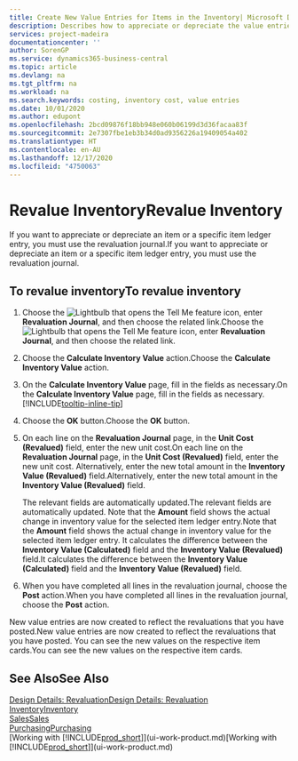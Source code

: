 ```yaml
---
title: Create New Value Entries for Items in the Inventory| Microsoft Docs
description: Describes how to appreciate or depreciate the value entries of one or more items in the inventory by posting their current, calculated value.
services: project-madeira
documentationcenter: ''
author: SorenGP
ms.service: dynamics365-business-central
ms.topic: article
ms.devlang: na
ms.tgt_pltfrm: na
ms.workload: na
ms.search.keywords: costing, inventory cost, value entries
ms.date: 10/01/2020
ms.author: edupont
ms.openlocfilehash: 2bcd09876f18bb948e060b06199d3d36facaa83f
ms.sourcegitcommit: 2e7307fbe1eb3b34d0ad9356226a19409054a402
ms.translationtype: HT
ms.contentlocale: en-AU
ms.lasthandoff: 12/17/2020
ms.locfileid: "4750063"
---
```

# <a name="revalue-inventory"></a><span data-ttu-id="c0d87-103">Revalue Inventory</span><span class="sxs-lookup"><span data-stu-id="c0d87-103">Revalue Inventory</span></span>
<span data-ttu-id="c0d87-104">If you want to appreciate or depreciate an item or a specific item ledger entry, you must use the revaluation journal.</span><span class="sxs-lookup"><span data-stu-id="c0d87-104">If you want to appreciate or depreciate an item or a specific item ledger entry, you must use the revaluation journal.</span></span>

## <a name="to-revalue-inventory"></a><span data-ttu-id="c0d87-105">To revalue inventory</span><span class="sxs-lookup"><span data-stu-id="c0d87-105">To revalue inventory</span></span>
1. <span data-ttu-id="c0d87-106">Choose the ![Lightbulb that opens the Tell Me feature](media/ui-search/search_small.png "Tell me what you want to do") icon, enter **Revaluation Journal**, and then choose the related link.</span><span class="sxs-lookup"><span data-stu-id="c0d87-106">Choose the ![Lightbulb that opens the Tell Me feature](media/ui-search/search_small.png "Tell me what you want to do") icon, enter **Revaluation Journal**, and then choose the related link.</span></span>
2. <span data-ttu-id="c0d87-107">Choose the **Calculate Inventory Value** action.</span><span class="sxs-lookup"><span data-stu-id="c0d87-107">Choose the **Calculate Inventory Value** action.</span></span>
3. <span data-ttu-id="c0d87-108">On the **Calculate Inventory Value** page, fill in the fields as necessary.</span><span class="sxs-lookup"><span data-stu-id="c0d87-108">On the **Calculate Inventory Value** page, fill in the fields as necessary.</span></span> [!INCLUDE[tooltip-inline-tip](includes/tooltip-inline-tip_md.md)]
4. <span data-ttu-id="c0d87-109">Choose the **OK** button.</span><span class="sxs-lookup"><span data-stu-id="c0d87-109">Choose the **OK** button.</span></span>
5. <span data-ttu-id="c0d87-110">On each line on the **Revaluation Journal** page, in the **Unit Cost (Revalued)** field, enter the new unit cost.</span><span class="sxs-lookup"><span data-stu-id="c0d87-110">On each line on the **Revaluation Journal** page, in the **Unit Cost (Revalued)** field, enter the new unit cost.</span></span> <span data-ttu-id="c0d87-111">Alternatively, enter the new total amount in the **Inventory Value (Revalued)** field.</span><span class="sxs-lookup"><span data-stu-id="c0d87-111">Alternatively, enter the new total amount in the **Inventory Value (Revalued)** field.</span></span>

    <span data-ttu-id="c0d87-112">The relevant fields are automatically updated.</span><span class="sxs-lookup"><span data-stu-id="c0d87-112">The relevant fields are automatically updated.</span></span> <span data-ttu-id="c0d87-113">Note that the **Amount** field shows the actual change in inventory value for the selected item ledger entry.</span><span class="sxs-lookup"><span data-stu-id="c0d87-113">Note that the **Amount** field shows the actual change in inventory value for the selected item ledger entry.</span></span> <span data-ttu-id="c0d87-114">It calculates the difference between the **Inventory Value (Calculated)** field and the **Inventory Value (Revalued)** field.</span><span class="sxs-lookup"><span data-stu-id="c0d87-114">It calculates the difference between the **Inventory Value (Calculated)** field and the **Inventory Value (Revalued)** field.</span></span>
6. <span data-ttu-id="c0d87-115">When you have completed all lines in the revaluation journal, choose the **Post** action.</span><span class="sxs-lookup"><span data-stu-id="c0d87-115">When you have completed all lines in the revaluation journal, choose the **Post** action.</span></span>

<span data-ttu-id="c0d87-116">New value entries are now created to reflect the revaluations that you have posted.</span><span class="sxs-lookup"><span data-stu-id="c0d87-116">New value entries are now created to reflect the revaluations that you have posted.</span></span> <span data-ttu-id="c0d87-117">You can see the new values on the respective item cards.</span><span class="sxs-lookup"><span data-stu-id="c0d87-117">You can see the new values on the respective item cards.</span></span>

## <a name="see-also"></a><span data-ttu-id="c0d87-118">See Also</span><span class="sxs-lookup"><span data-stu-id="c0d87-118">See Also</span></span>
[<span data-ttu-id="c0d87-119">Design Details: Revaluation</span><span class="sxs-lookup"><span data-stu-id="c0d87-119">Design Details: Revaluation</span></span>](design-details-revaluation.md)  
[<span data-ttu-id="c0d87-120">Inventory</span><span class="sxs-lookup"><span data-stu-id="c0d87-120">Inventory</span></span>](inventory-manage-inventory.md)  
[<span data-ttu-id="c0d87-121">Sales</span><span class="sxs-lookup"><span data-stu-id="c0d87-121">Sales</span></span>](sales-manage-sales.md)  
[<span data-ttu-id="c0d87-122">Purchasing</span><span class="sxs-lookup"><span data-stu-id="c0d87-122">Purchasing</span></span>](purchasing-manage-purchasing.md)  
<span data-ttu-id="c0d87-123">[Working with [!INCLUDE[prod_short](includes/prod_short.md)]](ui-work-product.md)</span><span class="sxs-lookup"><span data-stu-id="c0d87-123">[Working with [!INCLUDE[prod_short](includes/prod_short.md)]](ui-work-product.md)</span></span>
